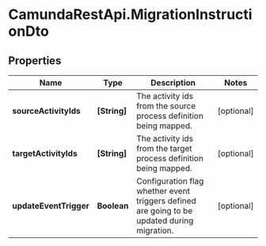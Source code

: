 # CamundaRestApi.MigrationInstructionDto

## Properties
Name | Type | Description | Notes
------------ | ------------- | ------------- | -------------
**sourceActivityIds** | **[String]** | The activity ids from the source process definition being mapped. | [optional] 
**targetActivityIds** | **[String]** | The activity ids from the target process definition being mapped. | [optional] 
**updateEventTrigger** | **Boolean** | Configuration flag whether event triggers defined are going to be updated during migration. | [optional] 
